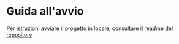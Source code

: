 # Guida all'avvio

Per istruzioni avviare il progetto in locale, consultare il readme del [repository](https://github.com/filippo-mancinelli/cinemille)